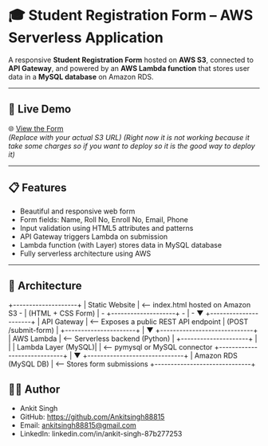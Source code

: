 # 🎓 Student Registration Form – AWS Serverless Application

A responsive **Student Registration Form** hosted on **AWS S3**, connected to **API Gateway**, and powered by an **AWS Lambda function** that stores user data in a **MySQL database** on Amazon RDS.

---

## 🚀 Live Demo

🌐 [View the Form](https://your-s#-bucket/index.html)  
*(Replace with your actual S3 URL)*
*(Right now it is not working because it take some charges so if you want to deploy so it is the good way to deploy it)*

---

## 📋 Features

- Beautiful and responsive web form
- Form fields: Name, Roll No, Enroll No, Email, Phone
- Input validation using HTML5 attributes and patterns
- API Gateway triggers Lambda on submission
- Lambda function (with Layer) stores data in MySQL database
- Fully serverless architecture using AWS

---

## 🧱 Architecture

+--------------------+
| Static Website | <-- index.html hosted on Amazon S3  - 
| (HTML + CSS Form) | - 
+--------------------+ - 
| - 
▼
+----------------------+
| API Gateway | <-- Exposes a public REST API endpoint
| (POST /submit-form) |
+----------------------+
|
▼
+-----------------------------+
| AWS Lambda | <-- Serverless backend (Python)
| +---------------------+ |
| | Lambda Layer (MySQL)| | <-- pymysql or MySQL connector
+-----------------------------+
|
▼
+------------------------------+
| Amazon RDS (MySQL DB) | <-- Stores form submissions
+------------------------------+

## 👨‍💻 Author
- Ankit Singh
- GitHub: https://github.com/Ankitsingh88815
- Email: ankitsingh88815@gmail.com
- LinkedIn: linkedin.com/in/ankit-singh-87b277253
